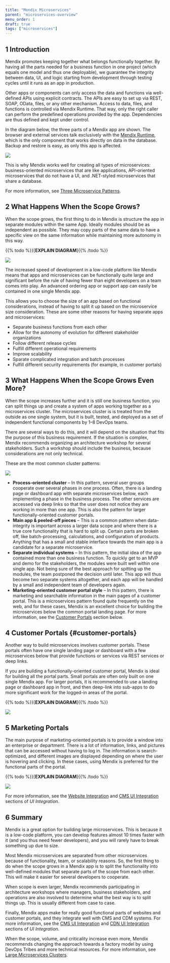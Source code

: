 ```yaml
---
title: "Mendix Microservices"
parent: "microservices-overview"
menu_order: 1
draft: true
tags: ["microservices"]
---
```


## 1 Introduction

Mendix promotes keeping together what belongs functionally together. By having all the parts needed for a business function in one project (which equals one model and thus one deployable), we guarantee the integrity between data, UI, and logic starting from development through testing cycles until it runs as an app in production. 

Other apps or components can only access the data and functions via well-defined APIs using explicit contracts. The APIs are easy to set up via REST, SOAP, OData, files, or any other mechanism. Access to data, files, and functions is controlled via Mendix Runtime. That way, only the right caller can perform the predefined operations provided by the app. Dependencies are thus defined and kept under control.

In the diagram below, the three parts of a Mendix app are shown. The browser and external services talk exclusively with the [Mendix Runtime](/refguide/runtime), which is the only component that works directly on data in the database. Backup and restore is easy, as only this app is affected.

![](attachments/mendix-microservices/mm-intro.png)

This is why Mendix works well for creating all types of microservices: business-oriented microservices that are like applications, API-oriented microservices that do not have a UI, and .NET-styled microservices that share a database. 

For more information, see [Three Microservice Patterns](three-microservice-patterns).

## 2 What Happens When the Scope Grows?

When the scope grows, the first thing to do in Mendix is structure the app in separate modules within the same App. Ideally modules should be as independent as possible. They may copy parts of the same data to have a specific view on the same information while maintaining more autonomy in this way.

{{% todo %}}[**EXPLAIN DIAGRAM**]{{% /todo %}}

![](attachments/mendix-microservices/med-large.png)

The increased speed of development in a low-code platform like Mendix means that apps and microservices can be functionally quite large and significant before the rule of having fewer than eight developers on a team comes into play. An advanced ordering app or support app can easily be contained in one single Mendix app. 

This allows you to choose the size of an app based on functional considerations, instead of having to split it up based on the microservice size consideration. These are some other reasons for having separate apps and microservices: 

* Separate business functions from each other
* Allow for the autonomy of evolution for different stakeholder organizations
* Follow different release cycles
* Fulfill different operational requirements
* Improve scalability
* Sparate complicated integration and batch processes
* Fulfill different security requirements (for example, in customer portals)

## 3 What Happens When the Scope Grows Even More?

When the scope increases further and it is still one business function, you can split things up and create a system of apps working together as a microservices cluster. The microservices cluster is is treated from the outside as one single system, but it is built, tested, and deployed as a set of independent functional components by 1–8 DevOps teams.

There are several ways to do this, and it will depend on the situation that fits the purpose of this business requirement. If the situation is complex, Mendix recommends organizing an architecture workshop for several stakeholders. Such a workshop should include the business, because considerations are not only technical.

These are the most common cluster patterns:

![](attachments/mendix-microservices/med.png)

* **Process-oriented cluster** – In this pattern, several user groups cooperate over several phases in one process. Often, there is a landing page or dashboard app with separate microservices below, each implementing a phase in the business process. The other services are accessed via deep links so that the user does not notice they are working in more than one app. This is also the pattern for larger functionally-oriented customer portals.
* **Main app & peeled-off pieces** – This is a common pattern when data-integrity is important across a larger data scope and where there is a true core functionality that is hard to split up. Certain parts are broken off, like batch-processing, calculations, and configuration of products. Anything that has a small and stable interface towards the main app is a candidate for a separate microservice.
* **Separate individual systems** – In this pattern, the initial idea of the app contained more than one business function. To quickly get to an MVP and demo for the stakeholders, the modules were built well within one single app. Not being sure of the best approach for spitting up the modules, the team postponed the decision until later. This app will thus become two separate systems altogether, and each app will be handled by a small and independent team of developers again.
* **Marketing-oriented customer portal style** – In this pattern, there is marketing and searchable information in the main pages of a customer portal. This is a microservices pattern found quite frequently on the web, and for these cases, Mendix is an excellent choice for building the microservices below the common portal landing page. For more information, see the [Customer Portals](#customer-portals) section below.

## 4 Customer Portals {#customer-portals}

Another way to build microservices involves customer portals. These portals often have one single landing page or dashboard with a few microservices below that provide functions or services via REST services or deep links.

If you are building a functionally-oriented customer portal, Mendix is ideal for building all the portal parts. Small portals are often only built on one single Mendix app. For larger portals, it is recommended to use a landing page or dashboard app in front, and then deep-link into sub-apps to do more significant work for the logged-in areas of the portal.

{{% todo %}}[**EXPLAIN DIAGRAM**]{{% /todo %}}

![](attachments/mendix-microservices/functionally-oriented.png)

## 5 Marketing Portals

The main purpose of marketing-oriented portals is to provide a window into an enterprise or department. There is a lot of information, links, and pictures that can be accessed without having to log in. The information is search-optimized, and different images are displayed depending on where the user is hovering and clicking. In these cases, using Mendix is preferred for the functional parts of the portal.

{{% todo %}}[**EXPLAIN DIAGRAM**]{{% /todo %}}

![](attachments/mendix-microservices/marketing-oriented.png)

For more information, see the [Website Integration](../integration/ui-integration#web) and [CMS UI Integration](../integration/ui-integration#) sections of *UI Integration*.

## 6 Summary

Mendix is a great option for building large microservices. This is because it is a low-code platform, you can develop features almost 10 times faster with it (and you thus need fewer developers), and you will rarely have to break something up due to size.

Most Mendix microservices are separated from other microservices because of functionality, team, or scalability reasons. So, the first thing to do when the scope grows in a Mendix app is to split the functionality into well-defined modules that separate parts of the scope from each other. This will make it easier for several developers to cooperate.

When scope is even larger, Mendix recommends participating in architecture workshops where managers, business stakeholders, and operations are also involved to determine what the best way is to split things up. This is usually different from case to case.

Finally, Mendix apps make for really good functional parts of websites and customer portals, and they integrate well with CMS and CDM systems. For more information, see the [CMS UI Integration](../integration/ui-integration#cms) and [CDN UI Integration](../integration/ui-integration#cdn) sections of *UI Integration*.

When the scope, volume, and criticality increase even more, Mendix recommends changing the approach towards a factory model by using DevOps Tribes and more technical resources. For more information, see [Large Microservices Clusters](large-microservice-clusters).
